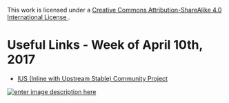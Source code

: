 This work is licensed under a [Creative Commons Attribution-ShareAlike 4.0 International License ](http://creativecommons.org/licenses/by-sa/4.0/).

Useful Links - Week of April 10th, 2017
======

- [IUS (Inline with Upstream Stable) Community Project](https://ius.io/)

[![enter image description here](https://i.creativecommons.org/l/by-sa/4.0/80x15.png) ](http://creativecommons.org/licenses/by-sa/4.0/)

